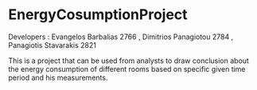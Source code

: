 # EnergyCosumptionProject
<Software Development Assignment>

Developers :
Evangelos Barbalias 2766 , 
Dimitrios Panagiotou  2784 , 
Panagiotis Stavarakis 2821

This is a project that can be used from analysts to draw conclusion about the energy consumption of different rooms based on
specific given time period and his measurements.
